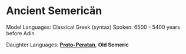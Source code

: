 # Ancient Semericän
Model Languages: Classical Greek (syntax)
Spoken: 6500 - 5400 years before Adin

Daughter Languages: [**Proto-Peratan**](lexicon/future-targets/languages/proto-peratan.md), **Old Semeric**
